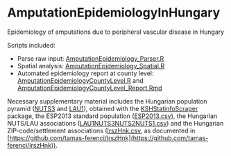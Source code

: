 # AmputationEpidemiologyInHungary
Epidemiology of amputations due to peripheral vascular disease in Hungary

Scripts included:
- Parse raw input: [AmputationEpidemiology_Parser.R](https://github.com/tamas-ferenci/AmputationEpidemiologyInHungary/blob/master/AmputationEpidemiology_Parser.R)
- Spatial analysis: [AmputationEpidemiology_Spatial.R](https://github.com/tamas-ferenci/AmputationEpidemiologyInHungary/blob/master/AmputationEpidemiology_Spatial.R)
- Automated epidemiology report at county level: [AmputationEpidemiologyCountyLevel.R](https://github.com/tamas-ferenci/AmputationEpidemiologyInHungary/blob/master/AmputationEpidemiologyCountyLevel.R) and [AmputationEpidemiologyCountyLevel_Report.Rmd](https://github.com/tamas-ferenci/AmputationEpidemiologyInHungary/blob/master/AmputationEpidemiologyCountyLevel_Report.Rmd)

Necessary supplementary material includes the Hungarian population pyramid ([NUTS3](https://github.com/tamas-ferenci/AmputationEpidemiologyInHungary/blob/master/PopPyramid_5YR_NUTS3_20042014.csv)
and [LAU1](https://github.com/tamas-ferenci/AmputationEpidemiologyInHungary/blob/master/PopPyramid_5YR_LAU1_20152017.csv)), obtained with the [KSHStatinfoScraper](https://github.com/tamas-ferenci/KSHStatinfoScraper) package,
the ESP2013 standard population ([ESP2013.csv](https://github.com/tamas-ferenci/AmputationEpidemiologyInHungary/blob/master/ESP2013.csv)), the Hungarian NUTS/LAU associations ([LAU1NUTS3NUTS2NUTS1.csv](https://github.com/tamas-ferenci/AmputationEpidemiologyInHungary/blob/master/LAU1NUTS3NUTS2NUTS1.csv))
and the Hungarian ZIP-code/settlement associations ([IrszHnk.csv](https://github.com/tamas-ferenci/AmputationEpidemiologyInHungary/blob/master/IrszHnk.csv),
as documented in [https://github.com/tamas-ferenci/IrszHnk](https://github.com/tamas-ferenci/IrszHnk)).
